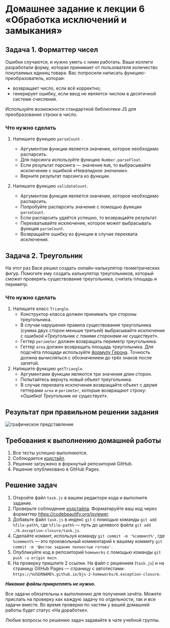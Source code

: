 # Домашнее задание к лекции 6 «Обработка исключений и замыкания»

## Задача 1. Форматтер чисел
Ошибки случаются, и нужно уметь с ними работать. Ваши коллеги разработали форму, которая принимает от пользователя количество покупаемых единиц товара. Вас попросили написать функцию-преобразователь, которая:

* возвращает число, если всё корректно;
* генерирует ошибку, если ввод не является числом в десятичной системе счисления.

Используйте возможности стандартной библиотеки JS для преобразования строки в число.

### Что нужно сделать
1. Напишите функцию `parseCount` .
    * Аргументом функции является значение, которое необходимо распарсить.
    * Для парсинга используйте функцию `Number.parseFloat`.
    * Если результат парсинга — значение `NaN`, то выбрасывайте исключение с ошибкой *«Невалидное значение»*.
    * Верните результат парсинга из функции.

2. Напишите функцию `validateCount`.
    * Аргументом функции является значение, которое необходимо распарсить.
    * Попробуйте распарсить значение с помощью функции `parseCount`.
    * Если распарсить удаётся успешно, то возвращайте результат.
    * Перехватывайте исключение, которое может выбрасывать функция `parseCount`.
    * Возвращайте ошибку из функции в случае перехвата исключения.

## Задача 2. Треугольник 
На этот раз Вася решил создать онлайн-калькулятор геометрических фигур. Помогите ему создать калькулятор треугольников, который сможет проверять существование треугольника, считать площадь и периметр.

### Что нужно сделать
1. Напишите класс `Triangle`.
    * Конструктор класса должен принимать три стороны треугольника.
    * В случае нарушения правила существования треугольника (сумма двух сторон меньше третьей) выбрасывайте исключение с ошибкой *«Треугольник с такими сторонами не существует»*.
    * Геттер `perimeter` должен возвращать периметр треугольника.
    * Геттер `area` должен возвращать площадь треугольника. Для подсчёта площади используйте [формулу Герона](https://ru.wikipedia.org/wiki/%D0%A4%D0%BE%D1%80%D0%BC%D1%83%D0%BB%D0%B0_%D0%93%D0%B5%D1%80%D0%BE%D0%BD%D0%B0). Точность должна вычисляться с обозначением до трёх знаков после запятой.
2. Напишите функцию `getTriangle`.
    * Аргументами функции являются три значения длин сторон.
    * Попытайтесь вернуть новый объект треугольника.
    * В случае перехвата исключения возвращайте объект с двумя геттерами `area` и `perimeter`, которые возвращают строку: *«Ошибка! Треугольник не существует»*.

## Результат при правильном решении задания
![графическое представление](../Jasmine/results/sucessed_tasks_6.png)

## Требования к выполнению домашней работы

1. Все тесты успешно выполняются.
2. Соблюдается [кодстайл](https://github.com/netology-code/codestyle/tree/master/js#%D0%BF%D1%80%D0%B0%D0%B2%D0%B8%D0%BB%D0%B0-%D0%BE%D1%84%D0%BE%D1%80%D0%BC%D0%BB%D0%B5%D0%BD%D0%B8%D1%8F-javascript-%D0%BA%D0%BE%D0%B4%D0%B0).
3. Решение загружено в форкнутый репозиторий GitHub.
4. Решение опубликовано в GitHub Pages.

## Решение задач
1. Откройте файл `task.js` в вашем редакторе кода и выполните задание. <br>
2. Проверьте соблюдение [кодстайла](https://github.com/netology-code/codestyle/tree/master/js#%D0%BF%D1%80%D0%B0%D0%B2%D0%B8%D0%BB%D0%B0-%D0%BE%D1%84%D0%BE%D1%80%D0%BC%D0%BB%D0%B5%D0%BD%D0%B8%D1%8F-javascript-%D0%BA%D0%BE%D0%B4%D0%B0). Форматируйте ваш код через форматтер https://codebeautify.org/jsviewer.
3. Добавьте файл `task.js` в индекс `git` с помощью команды `git add %file-path%`, где `%file-path%` — путь до целевого файла `git add ./6.exception-closure/task.js`. <br>
4. Сделайте коммит, используя команду `git commit -m '%comment%'`, где `%comment%` — это произвольный комментарий к вашему коммиту `git commit -m 'Шестое задание полностью готово'`. <br>
5. Опубликуйте код в репозиторий `homeworks` с помощью команды `git push -u origin main`.<br>
6. На проверку пришлите 2 ссылки. На файл с решением (`task.js`) и на страницу GitHub Pages — страницу с автотестами: `https://%USERNAME%.github.io/bjs-2-homeworks/6.exception-closure`.

**_Никакие файлы прикреплять не нужно._**

Все задачи обязательны к выполнению для получения зачёта. Можете прислать на проверку как каждую задачу по отдельности, так и все задачи вместе. Во время проверки по частям у вашей домашней работы будет статус «На доработке».

Любые вопросы по решению задач задавайте в чате учебной группы.